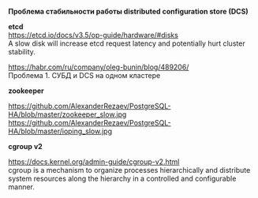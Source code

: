 **Проблема стабильности работы distributed configuration store (DCS)**


**etcd**<BR>
https://etcd.io/docs/v3.5/op-guide/hardware/#disks<BR>
A slow disk will increase etcd request latency and potentially hurt cluster stability.<BR>

https://habr.com/ru/company/oleg-bunin/blog/489206/<BR>
Проблема 1. СУБД и DCS на одном кластере<BR>


**zookeeper**<BR>

https://github.com/AlexanderRezaev/PostgreSQL-HA/blob/master/zookeeper_slow.jpg<BR>
https://github.com/AlexanderRezaev/PostgreSQL-HA/blob/master/ioping_slow.jpg<BR>


**cgroup v2**<BR>

https://docs.kernel.org/admin-guide/cgroup-v2.html<BR>
cgroup is a mechanism to organize processes hierarchically and distribute system resources along the hierarchy in a controlled and configurable manner.<BR>



